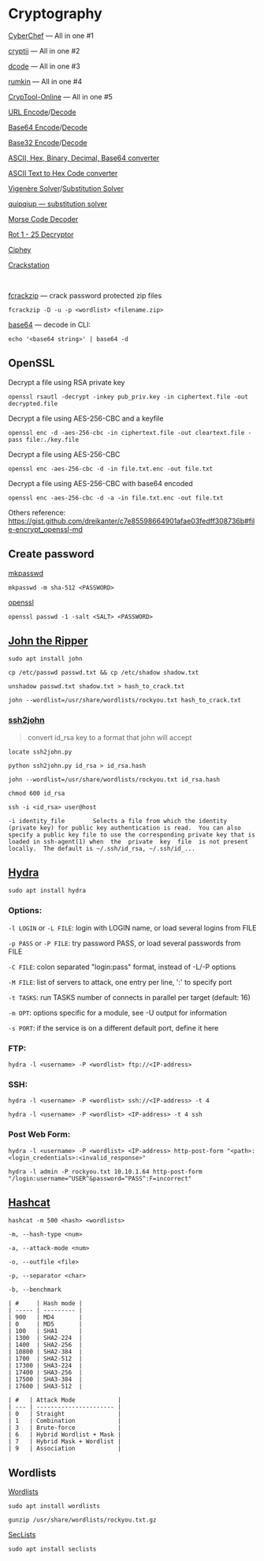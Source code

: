 # Cryptography

[CyberChef](https://gchq.github.io/CyberChef/) — All in one #1

[cryptii](https://cryptii.com/) — All in one #2

[dcode](https://www.dcode.fr/) — All in one #3

[rumkin](https://rumkin.com/tools/cipher/) — All in one #4

[CrypTool-Online](https://www.cryptool.org/en/cto/) — All in one #5

[URL Encode](https://www.urlencoder.org/)/[Decode](https://www.urldecoder.org/)

[Base64 Encode](https://www.base64encode.org/)/[Decode](https://www.base64decode.org/)

[Base32 Encode](https://emn178.github.io/online-tools/base32_encode.html)/[Decode](https://emn178.github.io/online-tools/base32_decode.html)

[ASCII, Hex, Binary, Decimal, Base64 converter](https://www.rapidtables.com/convert/number/ascii-hex-bin-dec-converter.html)

[ASCII Text to Hex Code converter](https://www.rapidtables.com/convert/number/ascii-to-hex.html)

[Vigenère Solver](https://www.guballa.de/vigenere-solver)/[Substitution Solver](https://www.guballa.de/substitution-solver)

[quipqiup — substitution solver](https://quipqiup.com/)

[Morse Code Decoder](https://morsedecoder.com/)

[Rot 1 - 25 Decryptor](https://rot13.com/)

[Ciphey](https://github.com/Ciphey/Ciphey)

[Crackstation](https://crackstation.net/)

<br>

[fcrackzip](https://www.kali.org/tools/fcrackzip/) — crack password protected zip files

```shell
fcrackzip -D -u -p <wordlist> <filename.zip>
```

[base64](https://linuxopsys.com/topics/base64-command-in-linux) — decode in CLI:

```shell
echo '<base64 string>' | base64 -d
```

## OpenSSL

Decrypt a file using RSA private key

```shell
openssl rsautl -decrypt -inkey pub_priv.key -in ciphertext.file -out decrypted.file
```

Decrypt a file using AES-256-CBC and a keyfile

```shell
openssl enc -d -aes-256-cbc -in ciphertext.file -out cleartext.file -pass file:./key.file
```

Decrypt a file using AES-256-CBC

```shell
openssl enc -aes-256-cbc -d -in file.txt.enc -out file.txt
```

Decrypt a file using AES-256-CBC with base64 encoded

```shell
openssl enc -aes-256-cbc -d -a -in file.txt.enc -out file.txt
```

Others reference: <https://gist.github.com/dreikanter/c7e85598664901afae03fedff308736b#file-encrypt_openssl-md>

## Create password

[mkpasswd](https://www.kali.org/tools/whois/#mkpasswd)

```shell
mkpasswd -m sha-512 <PASSWORD>
```

[openssl](https://www.openssl.org/docs/manmaster/man1/openssl.html)

```shell
openssl passwd -1 -salt <SALT> <PASSWORD>
```

## [John the Ripper](https://www.kali.org/tools/john/)

```shell
sudo apt install john
```

```shell
cp /etc/passwd passwd.txt && cp /etc/shadow shadow.txt

unshadow passwd.txt shadow.txt > hash_to_crack.txt

john --wordlist=/usr/share/wordlists/rockyou.txt hash_to_crack.txt
```

### [ssh2john](https://www.kali.org/tools/john/#ssh2john)

> convert id_rsa key to a format that john will accept

```shell
locate ssh2john.py
```

```shell
python ssh2john.py id_rsa > id_rsa.hash
```

```shell
john --wordlist=/usr/share/wordlists/rockyou.txt id_rsa.hash
```

```shell
chmod 600 id_rsa
```

```shell
ssh -i <id_rsa> user@host
```

```
-i identity_file        Selects a file from which the identity (private key) for public key authentication is read.  You can also specify a public key file to use the corresponding private key that is loaded in ssh‐agent(1) when  the  private  key  file  is not present locally.  The default is ~/.ssh/id_rsa, ~/.ssh/id_...
```

## [Hydra](https://www.kali.org/tools/hydra/)

```shell
sudo apt install hydra
```

### Options:

`-l LOGIN` or `-L FILE`: login with LOGIN name, or load several logins from FILE

`-p PASS`  or `-P FILE`: try password PASS, or load several passwords from FILE

`-C FILE`: colon separated "login:pass" format, instead of -L/-P options

`-M FILE`: list of servers to attack, one entry per line, ':' to specify port

`-t TASKS`: run TASKS number of connects in parallel per target (default: 16)

`-m OPT`: options specific for a module, see -U output for information

`-s PORT`: if the service is on a different default port, define it here

### FTP:

```shell
hydra -l <username> -P <wordlist> ftp://<IP-address>
```

### SSH:

```shell
hydra -l <username> -P <wordlist> ssh://<IP-address> -t 4
```

```shell
hydra -l <username> -P <wordlist> <IP-address> -t 4 ssh
```

### Post Web Form:

```shell
hydra -l <username> -P <wordlist> <IP-address> http-post-form "<path>:<login_credentials>:<invalid_response>"
```

```shell
hydra -l admin -P rockyou.txt 10.10.1.64 http-post-form "/login:username=^USER^&password=^PASS^:F=incorrect"
```

## [Hashcat](https://www.kali.org/tools/hashcat/)

```shell
hashcat -m 500 <hash> <wordlists>
```

`-m, --hash-type <num>`

`-a, --attack-mode <num>`

`-o, --outfile <file>`

`-p, --separator <char>`

`-b, --benchmark`

```
| #     | Hash mode |
| ----- | --------- |
| 900   | MD4       |
| 0     | MD5       |
| 100   | SHA1      |
| 1300  | SHA2-224  |
| 1400  | SHA2-256  |
| 10800 | SHA2-384  |
| 1700  | SHA2-512  |
| 17300 | SHA3-224  |
| 17400 | SHA3-256  |
| 17500 | SHA3-384  |
| 17600 | SHA3-512  |
```

```
| #   | Attack Mode            |
| --- | ---------------------- |
| 0   | Straight               |
| 1   | Combination            |
| 3   | Brute-force            |
| 6   | Hybrid Wordlist + Mask |
| 7   | Hybrid Mask + Wordlist |
| 9   | Association            |
```

## Wordlists

[Wordlists](https://www.kali.org/tools/wordlists/)

```shell
sudo apt install wordlists

gunzip /usr/share/wordlists/rockyou.txt.gz
```

[SecLists](https://www.kali.org/tools/seclists/)

```shell
sudo apt install seclists
```
